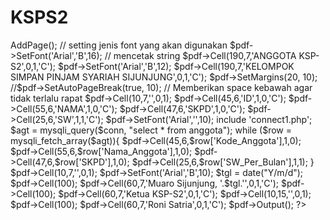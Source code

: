 # KSPS2
<?php
// memanggil library FPDF
require('fpdf.php');
// intance object dan memberikan pengaturan halaman PDF
$pdf = new FPDF('P','mm','A4');
// membuat halaman baru
$pdf->AddPage();
// setting jenis font yang akan digunakan
$pdf->SetFont('Arial','B',16);
// mencetak string 
$pdf->Cell(190,7,'ANGGOTA KSP-S2',0,1,'C');
$pdf->SetFont('Arial','B',12);
$pdf->Cell(190,7,'KELOMPOK SIMPAN PINJAM SYARIAH SIJUNJUNG',0,1,'C');

$pdf->SetMargins(20, 10);
//$pdf->SetAutoPageBreak(true, 10);

// Memberikan space kebawah agar tidak terlalu rapat
$pdf->Cell(10,7,'',0,1);


$pdf->Cell(45,6,'ID',1,0,'C');
$pdf->Cell(55,6,'NAMA',1,0,'C');
$pdf->Cell(47,6,'SKPD',1,0,'C');
$pdf->Cell(25,6,'SW',1,1,'C');

$pdf->SetFont('Arial','',10);

include 'connect1.php';
$agt = mysqli_query($conn, "select * from anggota");
while ($row = mysqli_fetch_array($agt)){
    $pdf->Cell(45,6,$row['Kode_Anggota'],1,0);
    $pdf->Cell(55,6,$row['Nama_Anggota'],1,0);
    $pdf->Cell(47,6,$row['SKPD'],1,0);
    $pdf->Cell(25,6,$row['SW_Per_Bulan'],1,1); 
}
$pdf->Cell(10,7,'',0,1);

$pdf->SetFont('Arial','B',10);
$tgl = date("Y/m/d");

$pdf->Cell(100);
$pdf->Cell(60,7,'Muaro Sijunjung, '.$tgl.'',0,1,'C');

$pdf->Cell(100);
$pdf->Cell(60,7,'Ketua KSP-S2',0,1,'C');

$pdf->Cell(10,15,'',0,1);

$pdf->Cell(100);
$pdf->Cell(60,7,'Roni Satria',0,1,'C');

$pdf->Output();
?>

